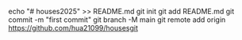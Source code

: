 echo "# houses2025" >> README.md 
git init 
git add README.md 
git commit -m "first commit" 
git branch -M main 
git remote add 
origin https://github.com/hua21099/housesgit
